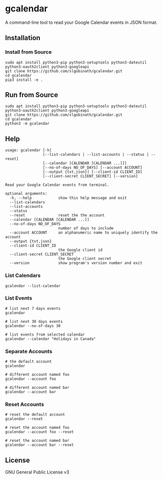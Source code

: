 # gcalendar

A command-line tool to read your Google Calendar events in JSON format.

## Installation

### Install from Source
```shell script
sudo apt install python3-pip python3-setuptools python3-dateutil python3-oauth2client python3-googleapi
git clone https://github.com/slgobinath/gcalendar.git
cd gcalendar
pip3 install -e .
```

## Run from Source

```shell script
sudo apt install python3-pip python3-setuptools python3-dateutil python3-oauth2client python3-googleapi
git clone https://github.com/slgobinath/gcalendar.git
cd gcalendar
python3 -m gcalendar
```

## Help

```shell script
usage: gcalendar [-h]
                 [--list-calendars | --list-accounts | --status | --reset]
                 [--calendar [CALENDAR [CALENDAR ...]]]
                 [--no-of-days NO_OF_DAYS] [--account ACCOUNT]
                 [--output {txt,json}] [--client-id CLIENT_ID]
                 [--client-secret CLIENT_SECRET] [--version]

Read your Google Calendar events from terminal.

optional arguments:
  -h, --help            show this help message and exit
  --list-calendars
  --list-accounts
  --status
  --reset               reset the the account
  --calendar [CALENDAR [CALENDAR ...]]
  --no-of-days NO_OF_DAYS
                        number of days to include
  --account ACCOUNT     an alphanumeric name to uniquely identify the account
  --output {txt,json}
  --client-id CLIENT_ID
                        the Google client id
  --client-secret CLIENT_SECRET
                        the Google client secret
  --version             show program's version number and exit
```

### List Calendars

```shell script
gcalendar --list-calendar
```

### List Events

```shell script
# list next 7 days events
gcalendar

# list next 30 days events
gcalendar --no-of-days 30

# list events from selected calendar
gcalendar --calendar "Holidays in Canada"
```

### Separate Accounts

```shell script
# the default account
gcalendar

# different account named foo
gcalendar --account foo

# different account named bar
gcalendar --account bar
```

### Reset Accounts
```shell script
# reset the default account
gcalendar --reset

# reset the account named foo
gcalendar --account foo --reset

# reset the account named bar
gcalendar --account bar --reset
```

## License

GNU General Public License v3